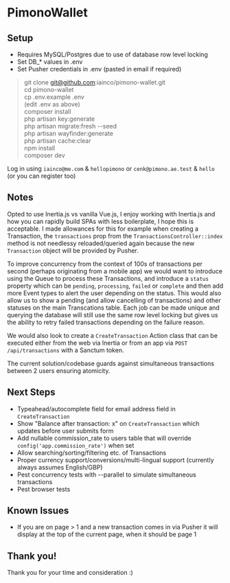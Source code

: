# PimonoWallet

## Setup

* Requires MySQL/Postgres due to use of database row level locking
* Set DB_* values in .env
* Set Pusher credentials in .env (pasted in email if required)

>git clone git@github.com:iainco/pimono-wallet.git<br/>
cd pimono-wallet<br/>
cp .env.example .env<br/>
(edit .env as above)<br/>
composer install<br/>
php artisan key:generate<br/>
php artisan migrate:fresh --seed<br/>
php artisan wayfinder:generate<br/>
php artisan cache:clear<br/>
npm install<br/>
composer dev

Log in using `iainco@me.com` & `hellopimono` or `cenk@pimono.ae.test` & `hello` (or you can register too)

## Notes

Opted to use Inertia.js vs vanilla Vue.js, I enjoy working with Inertia.js and how you can rapidly build SPAs with less boilerplate, I hope this is acceptable. I made allowances for this for example when creating a Transaction, the `transactions` prop from the `TransactionsController::index` method is not needlessy reloaded/queried again because the new `Transaction` object will be provided by Pusher.

To improve concurrency from the context of 100s of transactions per second (perhaps originating from a mobile app) we would want to introduce using the Queue to process these Transactions, and introduce a `status` property which can be `pending`, `processing`, `failed` or `complete` and then add more Event types to alert the user depending on the status. This would also allow us to show a pending (and allow cancelling of transactions) and other statuses on the main Transcations table. Each job can be made unique and querying the database will still use the same row level locking but gives us the ability to retry failed transactions depending on the failure reason.

We would also look to create a `CreateTransaction` Action class that can be executed either from the web via Inertia or from an app via `POST /api/transactions` with a Sanctum token.

The current solution/codebase guards against simultaneous transactions between 2 users ensuring atomicity.

## Next Steps

- Typeahead/autocomplete field for email address field in `CreateTransaction`
- Show "Balance after transaction: x" on `CreateTransaction` which updates before user submits form
- Add nullable commission_rate to users table that will override `config('app.commission_rate')` when set
- Allow searching/sorting/filtering etc. of Transactions
- Proper currency support/conversions/multi-lingual support (currently always assumes English/GBP)
- Pest concurrency tests with --parallel to simulate simultaneous transactions
- Pest browser tests

## Known Issues

- If you are on page > 1 and a new transaction comes in via Pusher it will display at the top of the current page, when it should be page 1

## Thank you!

Thank you for your time and consideration :)
